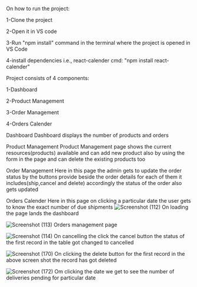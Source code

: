 On how to run the project:

  1-Clone the project
 
  2-Open it in VS code
  
  3-Run "npm install" command in the terminal where the project is opened in VS Code
  
  4-install dependencies i.e., react-calender 
    cmd: "npm install react-calender"


Project consists of 4 components:
  
  1-Dashboard
  
  2-Product Management
  
  3-Order Management
  
  4-Orders Calender


  Dashboard
  Dashboard displays the number of products and orders


  Product Management
  Product Management page shows the current resources(products) available and can add new product also by using the form in the page and can delete the existing products too

  Order Management
  Here in this page the admin gets to update the order status by the buttons provide beside the order details for each of them it includes(ship,cancel and delete) accordingly the status of the order also gets updated

  Orders Calender
  Here in this page on clicking a particular date the user gets to know the exact number of due shipments
![Screenshot (112)](https://github.com/vaibhv1/erp-assignment-react/assets/56040298/8a331b0e-072d-4b9a-a84d-5dbab7c9f945)
On loading the page lands the dashboard

![Screenshot (113)](https://github.com/vaibhv1/erp-assignment-react/assets/56040298/06bdf8f6-c047-4684-9b8c-d39ae3c31bf8)
Orders management page


![Screenshot (114)](https://github.com/vaibhv1/erp-assignment-react/assets/56040298/b8ddb41c-44db-4dae-996c-30c8c08b3f39)
On cancelling the click the cancel button the status of the first record in the table got changed to cancelled



![Screenshot (170)](https://github.com/vaibhv1/erp-assignment-react/assets/56040298/17d7e080-c919-499f-9df3-26b42f16041a)
On clicking the delete button for the first record in the above screen shot the record has got deleted


![Screenshot (172)](https://github.com/vaibhv1/erp-assignment-react/assets/56040298/f0abedf9-dde7-4a9a-9e62-de691e8e05ba)
Om clicking the date we get to see the number of deliveries pending for particular date
